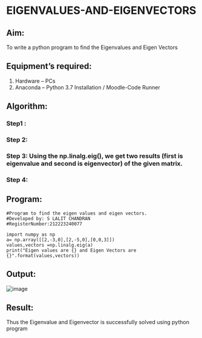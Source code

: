 # EIGENVALUES-AND-EIGENVECTORS
## Aim:
To write a python program to find the Eigenvalues and Eigen Vectors
## Equipment’s required:
1. 	Hardware – PCs
2. 	Anaconda – Python 3.7 Installation / Moodle-Code Runner
## Algorithm:
### Step1 : 
### Step 2: 
### Step 3: Using the np.linalg.eig(),  we get two results (first is eigenvalue and second is eigenvector) of the given matrix.
### Step 4: 

## Program:
```
#Program to find the eigen values and eigen vectors.
#Developed by: S LALIT CHANDRAN
#RegisterNumber:212223240077

import numpy as np
a= np.array([[2,-3,0],[2,-5,0],[0,0,3]])
values,vectors =np.linalg.eig(a)
print("Eigen values are {} and Eigen Vectors are {}".format(values,vectors))
```
## Output:
![image](https://github.com/lalitchandran/EIGENVALUES-AND-EIGENVECTORS/assets/137707725/cafd158e-0fdf-4b83-bb9e-54c7ce8d5782)

## Result:
Thus the Eigenvalue and Eigenvector is successfully solved using python program

